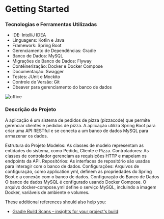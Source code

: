 # Getting Started

### Tecnologias e Ferramentas Utilizadas


- IDE: IntelliJ IDEA
- Linguagens: Kotlin e Java
- Framework: Spring Boot
- Gerenciamento de Dependências: Gradle
- Banco de Dados: MySQL
- Migrações de Banco de Dados: Flyway
- Contêinerização: Docker e Docker Compose
- Documentação: Swagger
- Testes: JUnit e Mockito
- Controle de Versão: Git
- Dbeaver para gerenciamento do banco de dados

![office](https://miro.medium.com/v2/resize:fit:2000/0*eIhVp0KXrXSSHORN.gif)


### Descrição do Projeto
A aplicação é um sistema de pedidos de pizza (pizzacode) que permite gerenciar clientes e pedidos de pizza. A aplicação utiliza Spring Boot para criar uma API RESTful e se conecta a um banco de dados MySQL para armazenar os dados.


Estrutura do Projeto
Modelos: As classes de modelo representam as entidades do sistema, como Pedido, Cliente e Pizza.
Controladores: As classes de controlador gerenciam as requisições HTTP e mapeiam os endpoints da API.
Repositórios: As interfaces de repositório são usadas para interagir com o banco de dados.
Configurações: Arquivos de configuração, como application.yml, definem as propriedades do Spring Boot e a conexão com o banco de dados.
Configuração do Banco de Dados
O banco de dados MySQL é configurado usando Docker Compose. O arquivo docker-compose.yml define o serviço MySQL, incluindo a imagem Docker, variáveis de ambiente e volumes.

These additional references should also help you:

* [Gradle Build Scans – insights for your project's build](https://scans.gradle.com#gradle)

